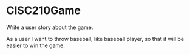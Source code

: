 # CISC210Game

Write a user story about the game.

As a user I want to throw baseball, like baseball player, so that it will be easier to win the game.
